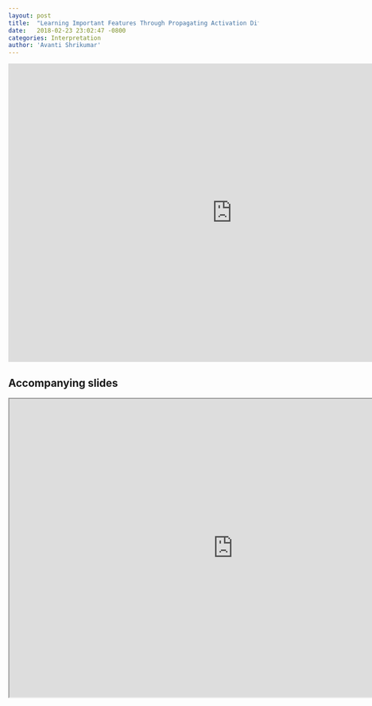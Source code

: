 ```yaml
---
layout: post
title:  "Learning Important Features Through Propagating Activation Differences"
date:   2018-02-23 23:02:47 -0800
categories: Interpretation
author: 'Avanti Shrikumar'
---
```

<iframe width="900" height="600" src="https://www.youtube.com/embed/T8AMLwmy_vQ" frameborder="0" allow="accelerometer; autoplay; encrypted-media; gyroscope; picture-in-picture" allowfullscreen></iframe>

## Accompanying slides ##
<iframe src="https://docs.google.com/file/d/0B15F_QN41VQXSXRFMzgtS01UOU0/preview" width="900" height="600"></iframe>
